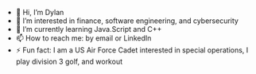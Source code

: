 - 👋 Hi, I’m Dylan
- 👀 I’m interested in finance, software engineering, and cybersecurity
- 🌱 I’m currently learning Java.Script and C++
- 📫 How to reach me: by email or LinkedIn
- ⚡ Fun fact: I am a US Air Force Cadet interested in special operations, I play division 3 golf, and workout

<!---
DDhartanto/DDhartanto is a ✨ special ✨ repository because its `README.md` (this file) appears on your GitHub profile.
You can click the Preview link to take a look at your changes.
--->
